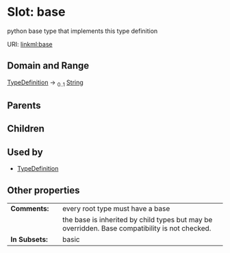
# Slot: base


python base type that implements this type definition

URI: [linkml:base](https://w3id.org/linkml/base)


## Domain and Range

[TypeDefinition](TypeDefinition.md) &#8594;  <sub>0..1</sub> [String](types/String.md)

## Parents


## Children


## Used by

 * [TypeDefinition](TypeDefinition.md)

## Other properties

|  |  |  |
| --- | --- | --- |
| **Comments:** | | every root type must have a base |
|  | | the base is inherited by child types but may be overridden.  Base compatibility is not checked. |
| **In Subsets:** | | basic |

